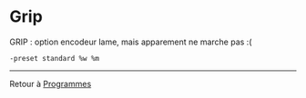 # Grip

GRIP : option encodeur lame, mais apparement ne marche pas :(

`-preset standard %w %m`

------------------------------------------------------------------------

Retour à [Programmes](Programmes "wikilink")
